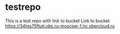 # testrepo
This is a test repo with link to bucket
Link to bucket https://34tgs75ftuti.obs.ru-moscow-1.hc.sbercloud.ru 
